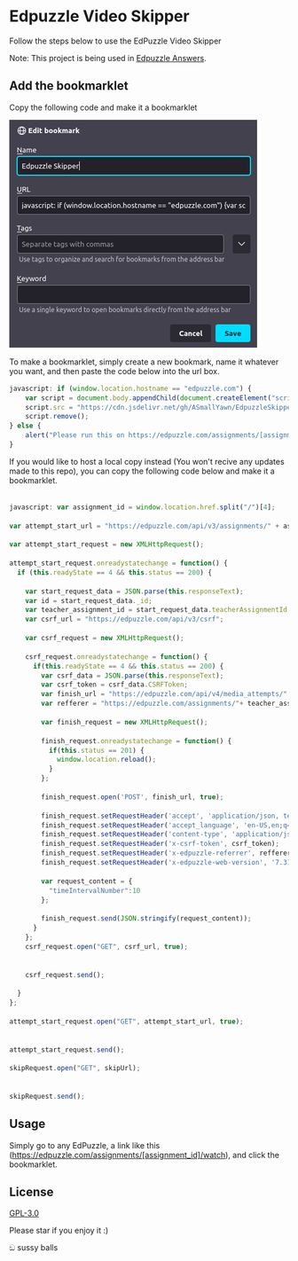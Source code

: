 # Edpuzzle Video Skipper 

Follow the steps below to use the EdPuzzle Video Skipper

Note: This project is being used in [Edpuzzle Answers](https://github.com/ading2210/edpuzzle-answers). 

## Add the bookmarklet

Copy the following code and make it a bookmarklet

![bookmarklet creation](Images/image.png)

To make a bookmarklet, simply create a new bookmark, name it whatever you want, and then paste the code below into the url box.



```javascript
javascript: if (window.location.hostname == "edpuzzle.com") {
    var script = document.body.appendChild(document.createElement("script"));
    script.src = "https://cdn.jsdelivr.net/gh/ASmallYawn/EdpuzzleSkipper@2.0/script.js";
    script.remove();
} else {
    alert("Please run this on https://edpuzzle.com/assignments/[assignment_id]/watch")
}
```

If you would like to host a local copy instead (You won't recive any updates made to this repo), you can copy the following code below and make it a bookmarklet.
```javascript

javascript: var assignment_id = window.location.href.split("/")[4];

var attempt_start_url = "https://edpuzzle.com/api/v3/assignments/" + assignment_id + "/attempt";

var attempt_start_request = new XMLHttpRequest();

attempt_start_request.onreadystatechange = function() {
  if (this.readyState == 4 && this.status == 200) {
    
    var start_request_data = JSON.parse(this.responseText);
    var id = start_request_data._id;
    var teacher_assignment_id = start_request_data.teacherAssignmentId;
    var csrf_url = "https://edpuzzle.com/api/v3/csrf";

    var csrf_request = new XMLHttpRequest();

    csrf_request.onreadystatechange = function() {
      if(this.readyState == 4 && this.status == 200) {
        var csrf_data = JSON.parse(this.responseText);
        var csrf_token = csrf_data.CSRFToken;
        var finish_url = "https://edpuzzle.com/api/v4/media_attempts/" + id + "/watch";
        var refferer = "https://edpuzzle.com/assignments/"+ teacher_assignment_id +"/watch";

        var finish_request = new XMLHttpRequest();

        finish_request.onreadystatechange = function() {
          if(this.status == 201) {
            window.location.reload();
          }
        };

        finish_request.open('POST', finish_url, true);

        finish_request.setRequestHeader('accept', 'application/json, text/plain, */*');
        finish_request.setRequestHeader('accept_language', 'en-US,en;q=0.9');
        finish_request.setRequestHeader('content-type', 'application/json');
        finish_request.setRequestHeader('x-csrf-token', csrf_token);
        finish_request.setRequestHeader('x-edpuzzle-referrer', refferer);
        finish_request.setRequestHeader('x-edpuzzle-web-version', '7.31.62.d07e116556803136');
        
        var request_content = {
          "timeIntervalNumber":10
        };

        finish_request.send(JSON.stringify(request_content));
      }
    };
    csrf_request.open("GET", csrf_url, true);


    csrf_request.send();

  }
};

attempt_start_request.open("GET", attempt_start_url, true);


attempt_start_request.send();

skipRequest.open("GET", skipUrl);


skipRequest.send();

```

## Usage

Simply go to any EdPuzzle, a link like this (https://edpuzzle.com/assignments/[assignment_id]/watch), and click the bookmarklet.


## License
[GPL-3.0](https://choosealicense.com/licenses/gpl-3.0/)

Please star if you enjoy it :)

ඞ sussy balls
